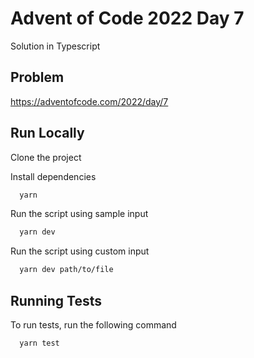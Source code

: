 # Advent of Code 2022 Day 7

Solution in Typescript

## Problem

https://adventofcode.com/2022/day/7

## Run Locally

Clone the project

Install dependencies

```bash
  yarn
```

Run the script using sample input

```bash
  yarn dev
```

Run the script using custom input

```bash
  yarn dev path/to/file
```

## Running Tests

To run tests, run the following command

```bash
  yarn test
```
